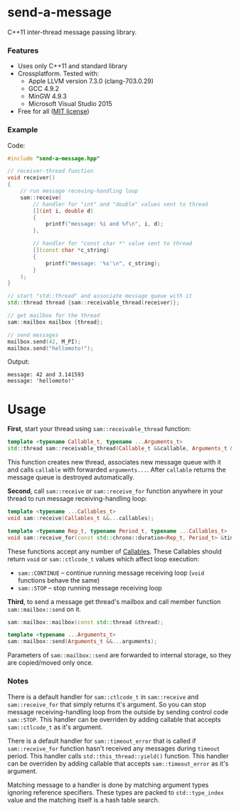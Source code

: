 # send-a-message

C++11 inter-thread message passing library.


### Features

* Uses only C++11 and standard library
* Crossplatform. Tested with:
	* Apple LLVM version 7.3.0 (clang-703.0.29)
	* GCC 4.9.2
	* MinGW 4.9.3
	* Microsoft Visual Studio 2015
* Free for all ([MIT license](LICENSE.txt)) 



### Example

Code:

```c++
#include "send-a-message.hpp"
```

```c++
// receiver-thread function
void receiver()
{
	// run message receving-handling loop
	sam::receive(
		// handler for "int" and "double" values sent to thread
		[](int i, double d)
		{
			printf("message: %i and %f\n", i, d);
		},

		// handler for "const char *" value sent to thread
		[](const char *c_string)
		{
			printf("message: '%s'\n", c_string);
		}
	);
}
```

```c++
// start "std::thread" and associate message queue with it
std::thread thread {sam::receivable_thread(receiver)};

// get mailbox for the thread
sam::mailbox mailbox {thread};

// send messages
mailbox.send(42, M_PI);
mailbox.send("hellomoto!");
```

Output:

```
message: 42 and 3.141593
message: 'hellomoto!'
```


# Usage

**First**, start your thread using `sam::receivable_thread` function:

```c++
template <typename Callable_t, typename ...Arguments_t>
std::thread sam::receivable_thread(Callable_t &&callable, Arguments_t &&...arguments);
```

This function creates new thread, associates new message queue with it and calls `callable` with forwarded `arguments...`. After `callable` returns the message queue is destroyed automatically.

**Second**, call `sam::receive` or `sam::receive_for` function anywhere in your thread to run message receiving-handling loop:

```c++
template <typename ...Callables_t>
void sam::receive(Callables_t &&...callables);
```

```c++
template <typename Rep_t, typename Period_t, typename ...Callables_t>
void sam::receive_for(const std::chrono::duration<Rep_t, Period_t> &timeout, Callables_t &&...callables);
```

These functions accept any number of [Callables](http://en.cppreference.com/w/cpp/concept/Callable). These Callables should return `void` or `sam::ctlcode_t` values which affect loop execution:

* `sam::CONTINUE` – continue running message receiving loop (`void` functions behave the same)
* `sam::STOP` – stop running message receiving loop

**Third**, to send a message get thread's mailbox and call member function `sam::mailbox::send` on it.

```c++
sam::mailbox::mailbox(const std::thread &thread);
```

```c++
template <typename ...Arguments_t>
sam::mailbox::send(Arguments_t &&...arguments);
```

Parameters of `sam::mailbox::send` are forwarded to internal storage, so they are copied/moved only once.



### Notes

There is a default handler for `sam::ctlcode_t` in `sam::receive` and `sam::receive_for` that simply returns it's argument. So you can stop message receiving-handling loop from the outside by sending control code `sam::STOP`. This handler can be overriden by adding callable that accepts `sam::ctlcode_t` as it's argument.

There is a default handler for `sam::timeout_error` that is called if `sam::receive_for` function hasn't received any messages during `timeout` period. This handler calls `std::this_thread::yield()` function. This handler can be overriden by adding callable that accepts `sam::timeout_error` as it's argument.

Matching message to a handler is done by matching argument types ignoring reference specifiers. These types are packed to `std::type_index` value and the matching itself is a hash table search.
